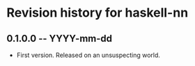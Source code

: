 # Revision history for haskell-nn

## 0.1.0.0 -- YYYY-mm-dd

* First version. Released on an unsuspecting world.
